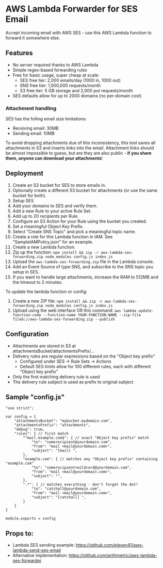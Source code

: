 # AWS Lambda Forwarder for SES Email

Accept incoming email with AWS SES - use this AWS Lambda function to forward it somewhere else.

## Features
* No server required thanks to AWS Lambda
* Simple regex-based forwarding rules
* Free for basic usage, super cheap at scale:
  * SES free tier: 2,000 emails/day (1000 in, 1000 out)
  * SNS free tier: 1,000,000 requests/month
  * S3 free tier: 5 GB storage and 2,000 put requests/month
* SES defaults allow for up to 2000 domains (no per-domain cost)

### Attachment handling
SES has the folling email size limitations:
* Receiving email: 30MB
* Sending email: 10MB

To avoid dropping attachments due of this inconsistency, this tool saves all attachments in S3 and inserts links into the email. Attachment links should be almost impossible to guess, but are they are also public - **if you share them, anyone can download your attachments**!

## Deployment
1. Create an S3 bucket for SES to store emails in.
2. Optionally create a different S3 bucket for attachments (or use the same bucket for both).
3. Setup SES
  3. Add your domains to SES and verify them.
  3. Add a new Rule to your active Rule Set.
  3. Add up to 20 recipients per Rule.
  3. Configure an S3 Action for your Rule using the bucket you created.
  3. Set a meaningful Object Key Prefix.
  3. Select "Create SNS Topic" and pick a meaningful topic name.
4. Create a role for this Lambda function in IAM.  See "SampleIAMPolicy.json" for an example.
5. Create a new Lambda function.
  5. Zip up the function: `npm install && zip -r aws-lambda-ses-forwarding.zip node_modules config.js index.js`
  5. Upload the `aws-lambda-ses-forwarding.zip` file in the Lambda console.
  5. Add an Event Source of type SNS, and subscribe to the SNS topic you setup in SES.
  5. If you want to handle large attachments, increase the RAM to 512MB and the timeout to 2 minutes.

To update the lambda function or config:
1. Create a new ZIP file: `npm install && zip -r aws-lambda-ses-forwarding.zip node_modules config.js index.js`
2. Upload using the web interface OR this command: `aws lambda update-function-code --function-name YOUR-FUNCTION-NAME --zip-file fileb://aws-lambda-ses-forwarding.zip --publish`


## Configuration
* Attachments are stored in S3 at attachmentsBucket/attachmentsPrefix/...
* Delivery rules are regular expressions based on the "Object key prefix"
  * Configured under SES -> Rule Sets -> Actions
  * Default SES limits allow for 100 different rules, each with different "Object key prefix"
* Only the first matching delivery rule is used
* The delivery rule subject is used as prefix to original subject

## Sample "config.js"
```
"use strict";

var config = {
    "attachmentsBucket": "mybucket.mydomain.com",
    "attachmentsPrefix": "attachments",
    "debug": true,
    "rules": { // first match
        "^mail.example.com$": { // exact "Object key prefix" match
            "to": "somerecipient@yourdomain.com",
            "from": "mail <mail@yourdomain.com>",
            "subject": "[mail] ",
        },
        "example.com": { // matches any "Object key prefix" containing "example.com"
            "to": "somerecipient+wildcard@yourdomain.com",
            "from": "mail <mail@yourdomain.com>",
            "subject": "",
        },
        ".*": { // matches everything - don't forget the dot!
            "to": "catchall@yourdomain.com",
            "from": "mail <mail@yourdomain.com>",
            "subject": "[catchall] ",
        }
    }
}

module.exports = config
```

## Props to:
* Lambda SES sending example: https://github.com/eleven41/aws-lambda-send-ses-email
* Alternative implementation: https://github.com/arithmetric/aws-lambda-ses-forwarder


